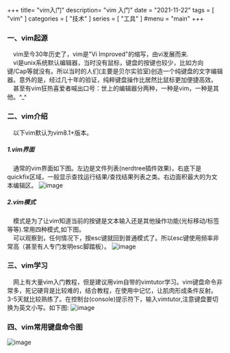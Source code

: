 +++
title= "vim入门"
description= "vim 入门"
date = "2021-11-22"
tags = [
    "vim"
]
categories = [
  "技术"
]
series = [
  "工具"
]
#menu = "main"
+++

### 一、vim起源
&emsp;vim至今30年历史了，vim是"Vi Improved"的缩写，由vi发展而来.   
&emsp;vi是unix系统默认编辑器，当时没有鼠标，键盘的按键也较少，比如方向键/Cap等就没有。所以当时的人们(主要是贝尔实验室)创造一个纯键盘的文字编辑器。意外的是，经过几十年的验证，纯粹键盘操作比居然比鼠标更加便捷高效。  
&emsp;甚至有vim狂热喜爱者喊出口号：世上的编辑器分两种，一种是vim，一种是其他。^_^

### 二、vim介绍
&emsp;以下vim默认为vim8.1+版本。
##### 1.vim界面
 &emsp;通常的vim界面如下图。左边是文件列表(nerdtree插件效果)，右底下是quickfix区域，一般显示查找运行结果/查找结果列表之类。右边面积最大的为文本编辑区。
  ![image](images/post/vim/vim-ex.jpg)

##### 2.vim模式
 &emsp;模式是为了让vim知道当前的按键是文本输入还是其他操作功能(光标移动/标签等等).常用四种模式,如下图。  
 &emsp;可以观察到，任何情况下，按esc键就回到普通模式了。所以esc键使用频率非常高（甚至有人专门发明esc脚踏板）。
  ![image](images/post/vim/vim-model.jpg)

### 三、vim学习
&emsp;网上有大量vim入门教程，但是建议用vim自带的vimtutor学习。vim键盘命令非常多，死记硬背是比较难的，结合教程，在使用中记忆，让肌肉形成条件反射。3-5天就比较熟练了。在控制台(console)提示符下，输入vimtutor,注意键盘要切换为英文小写。如下图:
  ![image](images/post/vim/vim-tutor.jpg)

### 四、vim常用键盘命令图
  ![image](images/post/vim/vi-vim-cheat-sheet-sch1.gif)

